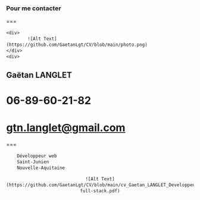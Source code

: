 ### Pour me contacter

===

<div>
	
		
	<div>
			![Alt Text](https://github.com/GaetanLgt/CV/blob/main/photo.png)
	</div>
	<div>

## Gaëtan LANGLET
# 06-89-60-21-82
# gtn.langlet@gmail.com
</div>
	
===
	
		Développeur web
		Saint-Junien
		Nouvelle-Aquitaine
		

<div align="center">
	
	![Alt Text](https://github.com/GaetanLgt/CV/blob/main/cv_Gaetan_LANGLET_Developpeur-full-stack.pdf)
	
</div>
